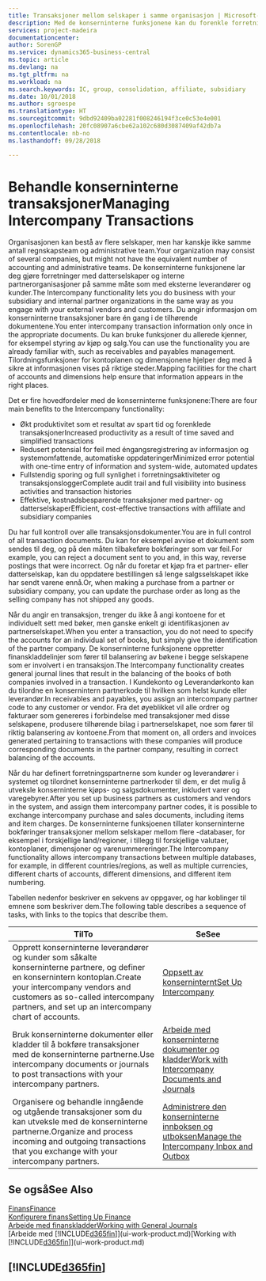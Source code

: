 ```yaml
---
title: Transaksjoner mellom selskaper i samme organisasjon | Microsoft-dokumentasjon
description: Med de konserninterne funksjonene kan du forenkle forretningsprosesser og transaksjoner mellom selskaper i samme organisasjon.
services: project-madeira
documentationcenter: 
author: SorenGP
ms.service: dynamics365-business-central
ms.topic: article
ms.devlang: na
ms.tgt_pltfrm: na
ms.workload: na
ms.search.keywords: IC, group, consolidation, affiliate, subsidiary
ms.date: 10/01/2018
ms.author: sgroespe
ms.translationtype: HT
ms.sourcegitcommit: 9dbd92409ba02281f008246194f3ce0c53e4e001
ms.openlocfilehash: 20fc08907a6cbe62a102c680d3087409af42db7a
ms.contentlocale: nb-no
ms.lasthandoff: 09/28/2018

---
```

# <a name="managing-intercompany-transactions"></a><span data-ttu-id="8887c-103">Behandle konserninterne transaksjoner</span><span class="sxs-lookup"><span data-stu-id="8887c-103">Managing Intercompany Transactions</span></span>
<span data-ttu-id="8887c-104">Organisasjonen kan bestå av flere selskaper, men har kanskje ikke samme antall regnskapsteam og administrative team.</span><span class="sxs-lookup"><span data-stu-id="8887c-104">Your organization may consist of several companies, but might not have the equivalent number of accounting and administrative teams.</span></span> <span data-ttu-id="8887c-105">De konserninterne funksjonene lar deg gjøre forretninger med datterselskaper og interne partnerorganisasjoner på samme måte som med eksterne leverandører og kunder.</span><span class="sxs-lookup"><span data-stu-id="8887c-105">The Intercompany functionality lets you do business with your subsidiary and internal partner organizations in the same way as you engage with your external vendors and customers.</span></span> <span data-ttu-id="8887c-106">Du angir informasjon om konserninterne transaksjoner bare én gang i de tilhørende dokumentene.</span><span class="sxs-lookup"><span data-stu-id="8887c-106">You enter intercompany transaction information only once in the appropriate documents.</span></span> <span data-ttu-id="8887c-107">Du kan bruke funksjoner du allerede kjenner, for eksempel styring av kjøp og salg.</span><span class="sxs-lookup"><span data-stu-id="8887c-107">You can use the functionality you are already familiar with, such as receivables and payables management.</span></span> <span data-ttu-id="8887c-108">Tilordningsfunksjoner for kontoplanen og dimensjonene hjelper deg med å sikre at informasjonen vises på riktige steder.</span><span class="sxs-lookup"><span data-stu-id="8887c-108">Mapping facilities for the chart of accounts and dimensions help ensure that information appears in the right places.</span></span>  

<span data-ttu-id="8887c-109">Det er fire hovedfordeler med de konserninterne funksjonene:</span><span class="sxs-lookup"><span data-stu-id="8887c-109">There are four main benefits to the Intercompany functionality:</span></span>  

- <span data-ttu-id="8887c-110">Økt produktivitet som et resultat av spart tid og forenklede transaksjoner</span><span class="sxs-lookup"><span data-stu-id="8887c-110">Increased productivity as a result of time saved and simplified transactions</span></span>  
- <span data-ttu-id="8887c-111">Redusert potensial for feil med éngangsregistrering av informasjon og systemomfattende, automatiske oppdateringer</span><span class="sxs-lookup"><span data-stu-id="8887c-111">Minimized error potential with one-time entry of information and system-wide, automated updates</span></span>  
- <span data-ttu-id="8887c-112">Fullstendig sporing og full synlighet i forretningsaktiviteter og transaksjonslogger</span><span class="sxs-lookup"><span data-stu-id="8887c-112">Complete audit trail and full visibility into business activities and transaction histories</span></span>  
- <span data-ttu-id="8887c-113">Effektive, kostnadsbesparende transaksjoner med partner- og datterselskaper</span><span class="sxs-lookup"><span data-stu-id="8887c-113">Efficient, cost-effective transactions with affiliate and subsidiary companies</span></span>  

<span data-ttu-id="8887c-114">Du har full kontroll over alle transaksjonsdokumenter.</span><span class="sxs-lookup"><span data-stu-id="8887c-114">You are in full control of all transaction documents.</span></span> <span data-ttu-id="8887c-115">Du kan for eksempel avvise et dokument som sendes til deg, og på den måten tilbakeføre bokføringer som var feil.</span><span class="sxs-lookup"><span data-stu-id="8887c-115">For example, you can reject a document sent to you and, in this way, reverse postings that were incorrect.</span></span> <span data-ttu-id="8887c-116">Og når du foretar et kjøp fra et partner- eller datterselskap, kan du oppdatere bestillingen så lenge salgsselskapet ikke har sendt varene ennå.</span><span class="sxs-lookup"><span data-stu-id="8887c-116">Or, when making a purchase from a partner or subsidiary company, you can update the purchase order as long as the selling company has not shipped any goods.</span></span>  

<span data-ttu-id="8887c-117">Når du angir en transaksjon, trenger du ikke å angi kontoene for et individuelt sett med bøker, men ganske enkelt gi identifikasjonen av partnerselskapet.</span><span class="sxs-lookup"><span data-stu-id="8887c-117">When you enter a transaction, you do not need to specify the accounts for an individual set of books, but simply give the identification of the partner company.</span></span> <span data-ttu-id="8887c-118">De konserninterne funksjonene oppretter finanskladdelinjer som fører til balansering av bøkene i begge selskapene som er involvert i en transaksjon.</span><span class="sxs-lookup"><span data-stu-id="8887c-118">The Intercompany functionality creates general journal lines that result in the balancing of the books of both companies involved in a transaction.</span></span> <span data-ttu-id="8887c-119">I Kundekonto og Leverandørkonto kan du tilordne en konsernintern partnerkode til hvilken som helst kunde eller leverandør.</span><span class="sxs-lookup"><span data-stu-id="8887c-119">In receivables and payables, you assign an intercompany partner code to any customer or vendor.</span></span> <span data-ttu-id="8887c-120">Fra det øyeblikket vil alle ordrer og fakturaer som genereres i forbindelse med transaksjoner med disse selskapene, produsere tilhørende bilag i partnerselskapet, noe som fører til riktig balansering av kontoene.</span><span class="sxs-lookup"><span data-stu-id="8887c-120">From that moment on, all orders and invoices generated pertaining to transactions with these companies will produce corresponding documents in the partner company, resulting in correct balancing of the accounts.</span></span>  

 <span data-ttu-id="8887c-121">Når du har definert forretningspartnerne som kunder og leverandører i systemet og tilordnet konserninterne partnerkoder til dem, er det mulig å utveksle konserninterne kjøps- og salgsdokumenter, inkludert varer og varegebyrer.</span><span class="sxs-lookup"><span data-stu-id="8887c-121">After you set up business partners as customers and vendors in the system, and assign them intercompany partner codes, it is possible to exchange intercompany purchase and sales documents, including items and item charges.</span></span> <span data-ttu-id="8887c-122">De konserninterne funksjoenen tillater konserninterne bokføringer transaksjoner mellom selskaper mellom flere -databaser, for eksempel i forskjellige land/regioner, i tillegg til forskjellige valutaer, kontoplaner, dimensjoner og varenummereringer.</span><span class="sxs-lookup"><span data-stu-id="8887c-122">The Intercompany functionality allows intercompany transactions between multiple databases, for example, in different countries/regions, as well as multiple currencies, different charts of accounts, different dimensions, and different item numbering.</span></span>  

<span data-ttu-id="8887c-123">Tabellen nedenfor beskriver en sekvens av oppgaver, og har koblinger til emnene som beskriver dem.</span><span class="sxs-lookup"><span data-stu-id="8887c-123">The following table describes a sequence of tasks, with links to the topics that describe them.</span></span>

 |<span data-ttu-id="8887c-124">Til</span><span class="sxs-lookup"><span data-stu-id="8887c-124">To</span></span> |<span data-ttu-id="8887c-125">Se</span><span class="sxs-lookup"><span data-stu-id="8887c-125">See</span></span>|
 |---|---|
 |<span data-ttu-id="8887c-126">Opprett konserninterne leverandører og kunder som såkalte konserninterne partnere, og definer en konsernintern kontoplan.</span><span class="sxs-lookup"><span data-stu-id="8887c-126">Create your intercompany vendors and customers as so-called intercompany partners, and set up an intercompany chart of accounts.</span></span>|[<span data-ttu-id="8887c-127">Oppsett av konserninternt</span><span class="sxs-lookup"><span data-stu-id="8887c-127">Set Up Intercompany</span></span>](intercompany-how-setup.md)|
 |<span data-ttu-id="8887c-128">Bruk konserninterne dokumenter eller kladder til å bokføre transaksjoner med de konserninterne partnerne.</span><span class="sxs-lookup"><span data-stu-id="8887c-128">Use intercompany documents or journals to post transactions with your intercompany partners.</span></span>|[<span data-ttu-id="8887c-129">Arbeide med konserninterne dokumenter og kladder</span><span class="sxs-lookup"><span data-stu-id="8887c-129">Work with Intercompany Documents and Journals</span></span>](intercompany-how-work-documents-journals.md)|
 |<span data-ttu-id="8887c-130">Organisere og behandle inngående og utgående transaksjoner som du kan utveksle med de konserninterne partnerne.</span><span class="sxs-lookup"><span data-stu-id="8887c-130">Organize and process incoming and outgoing transactions that you exchange with your intercompany partners.</span></span>|[<span data-ttu-id="8887c-131">Administrere den konserninterne innboksen og utboksen</span><span class="sxs-lookup"><span data-stu-id="8887c-131">Manage the Intercompany Inbox and Outbox</span></span>](intercompany-how-manage-intercompany-inbox.md)|

## <a name="see-also"></a><span data-ttu-id="8887c-132">Se også</span><span class="sxs-lookup"><span data-stu-id="8887c-132">See Also</span></span>
[<span data-ttu-id="8887c-133">Finans</span><span class="sxs-lookup"><span data-stu-id="8887c-133">Finance</span></span>](finance.md)  
[<span data-ttu-id="8887c-134">Konfigurere finans</span><span class="sxs-lookup"><span data-stu-id="8887c-134">Setting Up Finance</span></span>](finance-setup-finance.md)  
[<span data-ttu-id="8887c-135">Arbeide med finanskladder</span><span class="sxs-lookup"><span data-stu-id="8887c-135">Working with General Journals</span></span>](ui-work-general-journals.md)  
<span data-ttu-id="8887c-136">[Arbeide med [!INCLUDE[d365fin](includes/d365fin_md.md)]](ui-work-product.md)</span><span class="sxs-lookup"><span data-stu-id="8887c-136">[Working with [!INCLUDE[d365fin](includes/d365fin_md.md)]](ui-work-product.md)</span></span>

## [!INCLUDE[d365fin](includes/free_trial_md.md)]  
 


